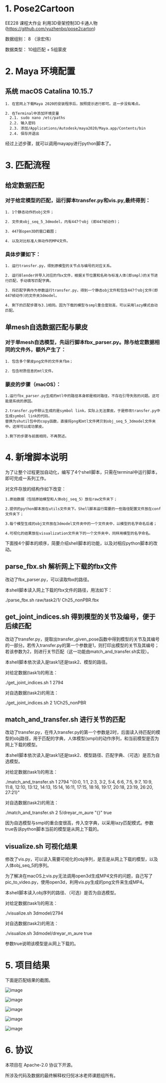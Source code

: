 # 1. Pose2Cartoon 

EE228 课程大作业 利用3D骨架控制3D卡通人物 (https://github.com/yuzhenbo/pose2carton) 

数据组别： 8 （涂宏伟）

数据类型： 10组匹配 + 5组蒙皮

# 2. Maya 环境配置
  ## 系统 macOS Catalina 10.15.7
    
    1. 在官网上下载Maya 2020的安装程序后，按照提示进行即可。这一步没有难点。
    
    2. 在Terminal中添加环境变量
      2.1. sudo nano /etc/paths
      2.2. 输入密码
      2.3. 添加/Applications/Autodesk/maya2020/Maya.app/Contents/bin
      2.4. 保存并退出

经过上述步骤，就可以调用mayapy进行python脚本了。



# 3. 匹配流程

  ## 给定数据匹配
  
  ### 对于给定模型的匹配，运行脚本transfer.py和vis.py,最终得到：
    
    1. 1个静态动作的obj文件；
    
    2. 文件夹obj_seq_5_3dmodel，内有447个obj (即447帧动作)；
    
    3. 447张open3D的窗口截图；
    
    4. 以及对比标准人体动作的MP4文件。

  ### 具体步骤如下：
   
    1. 运行transfer.py，得到原模型的关节点与编号的对应关系。
    
    2. 运行Blender并导入对应的fbx文件，根据关节位置和名称与标准人体(即smpl)的关节进行匹配，手动填写匹配字典。
    
    3. 将匹配字典作为参数运行transfer.py，得到一个静态obj文件和包含447个obj文件(即447帧动作)的文件夹3dmodel。
    
    4. 剩下的匹配步骤与3.1相同。因为下载的模型与smpl重合度较高，可以采用lazy模式自动匹配。


  ## 单mesh自选数据匹配与蒙皮

  ### 对于单mesh自选模型，先运行脚本fbx_parser.py。除与给定数据相同的文件外，额外产生了：
    
    1. 包含多个蒙皮png文件的文件夹fbm；
    
    2. 包含材质信息的mtl文件。

  ### 蒙皮的步骤（macOS）：

    1.运行fbx_parser.py生成的mtl中的路径本身即是相对路径，不存在引导失败的问题。这可能是系统的原因。

    2.transfer.py中默认生成的是symbol link，实际上无法蒙皮。于是修改transfer.py中生成symbol link的代码，
    替换为shutil包中的copy函数，直接将png和mtl文件拷贝到obj_seq_5_3dmodel文件夹中。这样可以成功蒙皮。

    3.剩下的步骤与前面相同，不再赘述。

# 4. 新增脚本说明

  为了让整个过程更加自动化，编写了4个shell脚本，只需在terminal中运行脚本，即可完成一系列工作。
  
  对文件存放的结构作如下改变：
  
    1.原始数据（包括原始模型和人体obj_seq_5）放在raw文件夹下；

    2.提供的python脚本放在utils文件夹下。Shell脚本运行需要的一些路径配置文件放在conf文件夹下；

    3.每个模型生成的obj文件放在3dmodel文件夹中的一个文件夹中，以模型的名字命名后者；

    4.可视化的结果放在visualization文件夹下的一个文件夹中，同样用模型的名字命名。

  下面按4个脚本的顺序，简要介绍shell脚本的功能，以及对相应python脚本的改动。

  ## parse_fbx.sh 解析网上下载的fbx文件

  改动了fbx_parser.py，可以读取fbx的路径。
  
  本shell脚本读入网上下载的fbx文件的路径，用法如下：
  
  ./parse_fbx.sh raw/task2/1/ Ch25_nonPBR.fbx
  
  ## get_joint_indices.sh 得到模型的关节及编号，便于后续匹配

  改动了transfer.py，提取出transfer_given_pose函数中得到模型的关节及其编号的一部分。若传入transfer.py的第一个参数是1，则打印出模型的关节及其编号；若该参数为2，则进行关节匹配（这一功能由match_and_transfer.sh实现）。
  
  本shell脚本依次读入是task1还是task2、模型的路径。
  
  对给定数据(task1)的用法：
  
  ./get_joint_indices.sh 1 2794
  
  对自选数据(task2)的用法：
  
  ./get_joint_indices.sh 2 1/Ch25_nonPBR

  ## match_and_transfer.sh 进行关节的匹配
  
  改动了transfer.py，在传入transfer.py的第一个参数是2时，后面读入待匹配的模型的obj路径，用于匹配的字典，人体模型(smpl)的动作序列，和当前模型是否为网上下载的模型。
  
  本shell脚本依次读入是task1还是task2、模型路径、匹配字典、（可选）是否为自选模型。
  
  对给定数据(task1)的用法：
  
  ./match_and_transfer.sh 1 2794 "{0:0, 1:1, 2:3, 3:2, 5:4, 6:6, 7:5, 9:7, 10:9, 11:8, 12:10, 13:12, 14:13, 15:14, 16:11, 17:15, 18:16, 19:17, 20:18, 23:19, 26:20, 27:21}"
  
  对自选数据(task2)的用法：
  
  ./match_and_transfer.sh 2 5/dreyar_m_aure "{}" true
  
  因为自选模型与smpl的重合度很高，传入空字典，以采用lazy匹配模式。参数true告诉python脚本当前的模型是从网上下载的。

  ## visualize.sh 可视化结果

  修改了vis.py，可以读入需要可视化的obj序列，是否是从网上下载的模型，以及人体obj_seq_5的序列。
  
  为了解决在macOS上vis.py无法调用open3d生成MP4文件的问题，自己写了pic_to_video.py，使用open3d，利用vis.py生成的png文件来生成MP4。
  
  本shell脚本读入obj序列的路径、（可选）是否为自选模型。
  
  对给定数据(task1)的用法：
  
  ./visualize.sh 3dmodel/2794
  
  对自选数据(task2)的用法：
  
  ./visualize.sh 3dmodel/dreyar_m_aure true
  
  参数true说明该模型是从网上下载的。

# 5. 项目结果

  下面是匹配结果的截图。

  ![image](/img/result1.png)
  
  ![image](/img/result2.png)

  ![image](/img/result3.png)

  ![image](/img/result4.png)

  ![image](/img/result5.png)


# 6. 协议 
  
  本项目在 Apache-2.0 协议下开源。

  所涉及代码及数据的最终解释权归倪冰冰老师课题组所有。
